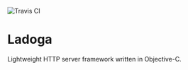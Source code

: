 ![Travis CI](https://api.travis-ci.org/aperechnev/Ladoga.svg?branch=develop)

# Ladoga
Lightweight HTTP server framework written in Objective-C.
